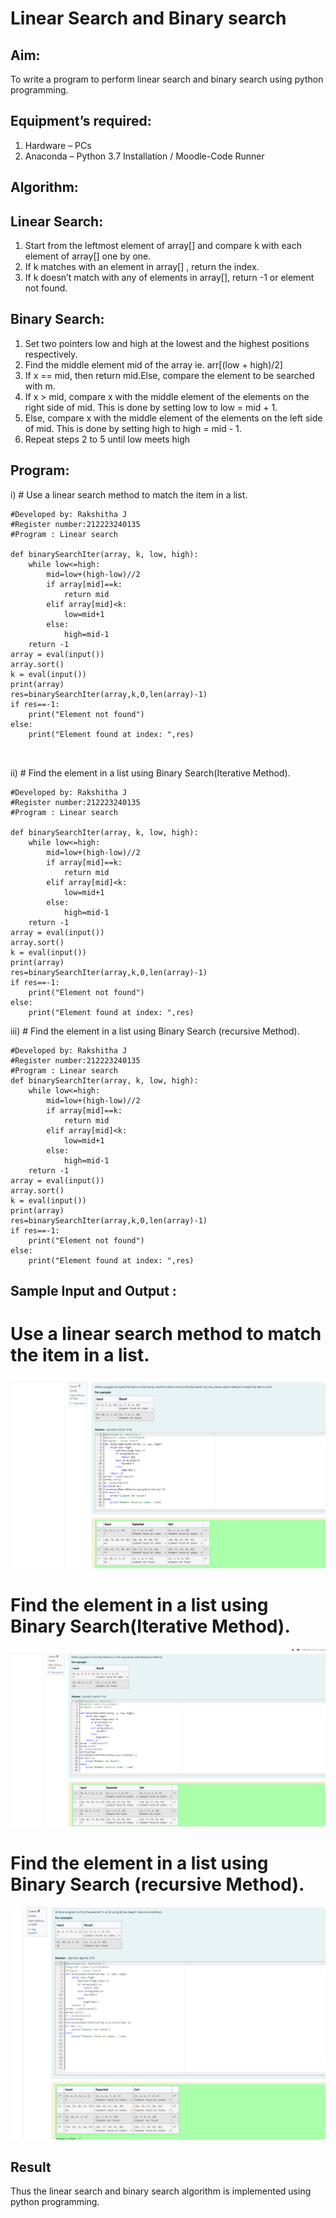 # Linear Search and Binary search
## Aim:
To write a program to perform linear search and binary search using python programming.
## Equipment’s required:
1.	Hardware – PCs
2.	Anaconda – Python 3.7 Installation / Moodle-Code Runner
## Algorithm:
## Linear Search:
1.	Start from the leftmost element of array[] and compare k with each element of array[] one by one.
2.	If k matches with an element in array[] , return the index.
3.	If k doesn’t match with any of elements in array[], return -1 or element not found.
## Binary Search:
1.	Set two pointers low and high at the lowest and the highest positions respectively.
2.	Find the middle element mid of the array ie. arr[(low + high)/2]
3.	If x == mid, then return mid.Else, compare the element to be searched with m.
4.	If x > mid, compare x with the middle element of the elements on the right side of mid. This is done by setting low to low = mid + 1.
5.	Else, compare x with the middle element of the elements on the left side of mid. This is done by setting high to high = mid - 1.
6.	Repeat steps 2 to 5 until low meets high
## Program:
i)	# Use a linear search method to match the item in a list.
```
#Developed by: Rakshitha J
#Register number:212223240135
#Program : Linear search

def binarySearchIter(array, k, low, high):
    while low<=high:
        mid=low+(high-low)//2
        if array[mid]==k:
            return mid
        elif array[mid]<k:
            low=mid+1
        else:
            high=mid-1
    return -1
array = eval(input())
array.sort()
k = eval(input()) 
print(array)
res=binarySearchIter(array,k,0,len(array)-1)
if res==-1:
    print("Element not found")
else:
    print("Element found at index: ",res)



```
ii)	# Find the element in a list using Binary Search(Iterative Method).
```
#Developed by: Rakshitha J
#Register number:212223240135
#Program : Linear search

def binarySearchIter(array, k, low, high):
    while low<=high:
        mid=low+(high-low)//2
        if array[mid]==k:
            return mid
        elif array[mid]<k:
            low=mid+1
        else:
            high=mid-1
    return -1
array = eval(input())
array.sort()
k = eval(input()) 
print(array)
res=binarySearchIter(array,k,0,len(array)-1)
if res==-1:
    print("Element not found")
else:
    print("Element found at index: ",res)

```
iii)	# Find the element in a list using Binary Search (recursive Method).
```
#Developed by: Rakshitha J
#Register number:212223240135
#Program : Linear search
def binarySearchIter(array, k, low, high):
    while low<=high:
        mid=low+(high-low)//2
        if array[mid]==k:
            return mid
        elif array[mid]<k:
            low=mid+1
        else:
            high=mid-1
    return -1
array = eval(input())
array.sort()
k = eval(input()) 
print(array)
res=binarySearchIter(array,k,0,len(array)-1)
if res==-1:
    print("Element not found")
else:
    print("Element found at index: ",res)

```
## Sample Input and Output :
# Use a linear search method to match the item in a list.

![Output](<Screenshot 2024-04-13 210733.png>)
# Find the element in a list using Binary Search(Iterative Method).

![Output](<Screenshot 2024-04-13 210814.png>)
# Find the element in a list using Binary Search (recursive Method).

![Output](<Screenshot 2024-04-13 210907.png>)


## Result
Thus the linear search and binary search algorithm is implemented using python programming.
